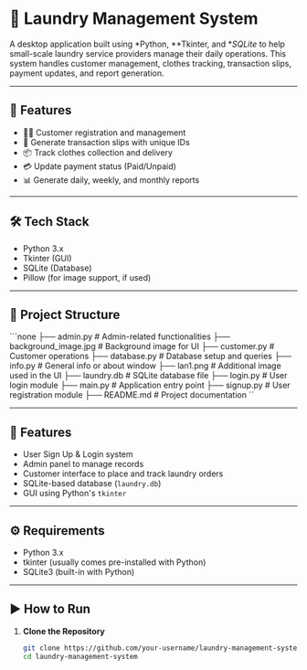 # 🧺 Laundry Management System

A desktop application built using *Python, **Tkinter, and **SQLite* to help small-scale laundry service providers manage their daily operations. This system handles customer management, clothes tracking, transaction slips, payment updates, and report generation.

---

## 🚀 Features

- 🧑‍💼 Customer registration and management
- 🧾 Generate transaction slips with unique IDs
- 📦 Track clothes collection and delivery
- 💳 Update payment status (Paid/Unpaid)
- 📊 Generate daily, weekly, and monthly reports

---

## 🛠 Tech Stack

- Python 3.x
- Tkinter (GUI)
- SQLite (Database)
- Pillow (for image support, if used)

---

## 📂 Project Structure
```none ├── admin.py # Admin-related functionalities ├── background_image.jpg # Background image for UI ├── customer.py # Customer operations ├── database.py # Database setup and queries ├── info.py # General info or about window ├── lan1.png # Additional image used in the UI ├── laundry.db # SQLite database file ├── login.py # User login module ├── main.py # Application entry point ├── signup.py # User registration module ├── README.md # Project documentation ``


---

## 🚀 Features

- User Sign Up & Login system
- Admin panel to manage records
- Customer interface to place and track laundry orders
- SQLite-based database (`laundry.db`)
- GUI using Python's `tkinter`
  

---

## ⚙️ Requirements

- Python 3.x
- tkinter (usually comes pre-installed with Python)
- SQLite3 (built-in with Python)

---

## ▶️ How to Run

1. **Clone the Repository**
   ```bash
   git clone https://github.com/your-username/laundry-management-system.git
   cd laundry-management-system

